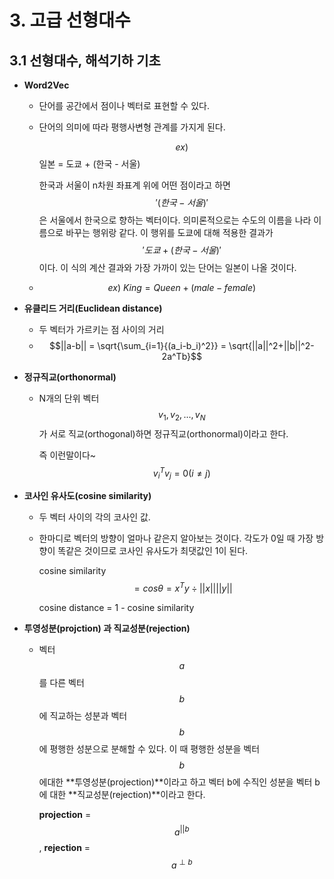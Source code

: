 # 3. 고급 선형대수

## 3.1 선형대수, 해석기하 기초

- **Word2Vec**

  - 단어를 공간에서 점이나 벡터로 표현할 수 있다.

  - 단어의 의미에 따라 평행사변형 관계를 가지게 된다.

    $$ex)$$ 일본 = 도쿄 + (한국 - 서울)

    한국과 서울이 n차원 좌표계 위에 어떤 점이라고 하면 $$'(한국 - 서울)'$$ 은 서울에서 한국으로 향하는 벡터이다.  의미론적으로는 수도의 이름을 나라 이름으로 바꾸는 행위랑 같다. 이 행위를 도쿄에 대해 적용한 결과가 $$'도쿄 + (한국-서울)'$$ 이다. 이 식의 계산 결과와 가장 가까이 있는 단어는 일본이 나올 것이다.

  - $$ex)\text{  }King = Queen + (male - female)    $$

  

- **유클리드 거리(Euclidean distance)**

  - 두 벡터가 가르키는 점 사이의 거리
  -  $$||a-b|| = \sqrt{\sum_{i=1}{(a_i-b_i)^2}} = \sqrt{||a||^2+||b||^2-2a^Tb}$$

- **정규직교(orthonormal)**

  - N개의 단위 벡터 $$v_1,v_2,...,v_N$$가 서로 직교(orthogonal)하면 정규직교(orthonormal)이라고 한다.

    즉 이런말이다~      $$v_i^Tv_j = 0 (i \not= j)$$

- **코사인 유사도(cosine similarity)**

  - 두 벡터 사이의 각의 코사인 값.

  - 한마디로 벡터의 방향이 얼마나 같은지 알아보는 것이다. 각도가 0일 때 가장 방향이 똑같은 것이므로 코사인 유사도가 최댓값인 1이 된다.

    cosine similarity $$= cos\theta = x^Ty\div{||x||||y||}$$

    cosine distance = 1 - cosine similarity

- **투영성분(projction) 과 직교성분(rejection)**

  - 벡터 $$a$$를 다른 벡터 $$b$$에 직교하는 성분과 벡터 $$b$$에 평행한 성분으로 분해할 수 있다. 이 때 평행한 성분을 벡터 $$b$$에대한 **투영성분(projection)**이라고 하고 벡터 b에 수직인 성분을 벡터 b에 대한 **직교성분(rejection)**이라고 한다.

    **projection** =  $$a^{||b}$$, **rejection** =  $$a^{\perp{b}}$$

    



